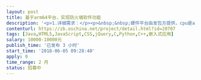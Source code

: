 ```yaml
---                
layout: post       
title: 基于arm64平台，实现防火墙软件功能           
description: '<p>1.详细需求：</p><p>&nbsp;&nbsp;硬件平台由发包方提供，cpu是arm64架构的，操作系统（debian 9），接包方只需完成防火墙系统的功能。</p><p>&nbsp;&nbsp;详细需求请参考附件。</p><p>2. 验收标准</p><p>&nbsp;&nbsp;1.完成以上的基本功能需求。</p><p>&nbsp;&nbsp;2.提交相关的源代码。</p><p>&nbsp;&nbsp;3.提交相关的开发文档。</p><p>&nbsp;&nbsp;4.确保在双方沟通好的工作时间内完成并提交工作成果。</p><p>3.团队要求</p><p>&nbsp;&nbsp;1.希望找一个有丰富经验的个人/团队承接这个项目。</p><p>&nbsp;&nbsp;2.希望这个团队最好能够在深圳/广州地区。</p>'     
contenturl: https://zb.oschina.net/project/detail.html?id=20707      
tags: [Java,HTML5,JavaScript,CSS,jQuery,C,Python,C++,嵌入式应用]            
salary: 10000-10000元          
publish_time: '已发布 3 小时'         
start_time: '2018-06-05 09:28:40'           
apply: 0                   
time_range: 2 月              
status: 招募中                  
---                 
```

